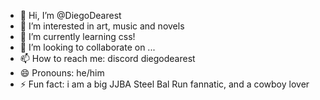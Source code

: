 - 👋 Hi, I’m @DiegoDearest
- 👀 I’m interested in art, music and novels
- 🌱 I’m currently learning css!
- 💞️ I’m looking to collaborate on ...
- 📫 How to reach me: discord diegodearest
- 😄 Pronouns: he/him
- ⚡ Fun fact: i am a big JJBA Steel Bal Run fannatic, and a cowboy lover

<!---
DiegoDearest/DiegoDearest is a ✨ special ✨ repository because its `README.md` (this file) appears on your GitHub profile.
You can click the Preview link to take a look at your changes.
--->

